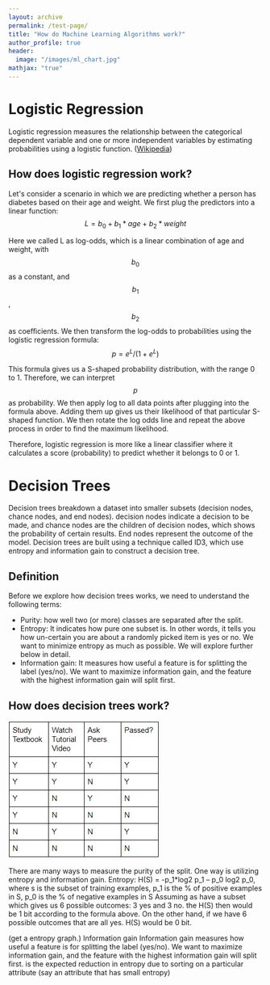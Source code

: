 ```yaml
---
layout: archive
permalink: /test-page/
title: "How do Machine Learning Algorithms work?"
author_profile: true
header:
  image: "/images/ml_chart.jpg"  
mathjax: "true"
---
```

# Logistic Regression
Logistic regression measures the relationship between the categorical dependent variable and one or more independent variables by estimating probabilities using a logistic function. ([Wikipedia](https://en.wikipedia.org/wiki/Logistic_regression))

## How does logistic regression work?
Let's consider a scenario in which we are predicting whether a person has diabetes based on their age and weight. We first plug the predictors into a linear function: $$L=b_0+b_1*age+b_2*weight$$

Here we called L as log-odds, which is a linear combination of age and weight, with $$b_0$$ as a constant, and $$b_1$$, $$b_2$$ as coefficients.
We then transform the log-odds to probabilities using the logistic regression formula: $$p=e^L/(1+e^L)$$

This formula gives us a S-shaped probability distribution, with the range 0 to 1. Therefore, we can interpret $$p$$ as probability. We then apply log to all data points after plugging into the formula above. Adding them up gives us their likelihood of that particular S-shaped function. We then rotate the log odds line and repeat the above process in order to find the maximum likelihood.

Therefore, logistic regression is more like a linear classifier where it calculates a score (probability) to predict whether it belongs to 0 or 1.

# Decision Trees

Decision trees breakdown a dataset into smaller subsets (decision nodes, chance nodes, and end nodes). decision nodes indicate a decision to be made, and chance nodes are the children of decision nodes, which shows the probability of certain results. End nodes represent the outcome of the model. Decision trees are built using a technique called ID3, which use entropy and information gain to construct a decision tree.

## Definition

Before we explore how decision trees works, we need to understand the following terms:
 - Purity: how well two (or more) classes are separated after the split.
 - Entropy: It indicates how pure one subset is. In other words, it tells you how un-certain you are about a randomly picked item is yes or no. We want to minimize entropy as much as possible. We will explore further below in detail.
 - Information gain: It measures how useful a feature is for splitting the label (yes/no). We want to maximize information gain, and the feature with the highest information gain will split first.

## How does decision trees work?

<img src="/images/ml/image1.jpg" alt="table1">

There are many ways to measure the purity of the split. One way is utilizing entropy and information gain.
Entropy: H(S) = -p_1*log2 p_1 – p_0 log2 p_0, where s is the subset of training examples, p_1 is the % of positive examples in S, p_0 is the % of negative examples in S
Assuming as have a subset which gives us 6 possible outcomes: 3 yes and 3 no. the H(S) then would be 1 bit according to the formula above. On the other hand, if we have 6 possible outcomes that are all yes. H(S) would be 0 bit.

(get a entropy graph.)
Information gain
Information gain measures how useful a feature is for splitting the label (yes/no). We want to maximize information gain, and the feature with the highest information gain will split first.
is the expected reduction in entropy due to sorting on a particular attribute (say an attribute that has small entropy)
